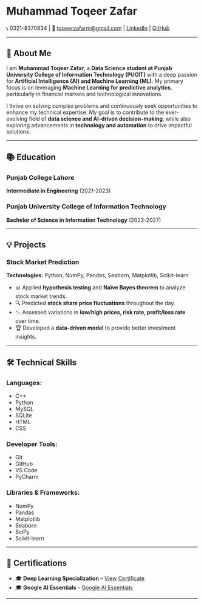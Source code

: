 # Muhammad Toqeer Zafar

📞 0321-8370834 | 📧 [toqeerzafarm@gmail.com](mailto:toqeerzafarm@gmail.com) | [LinkedIn](https://linkedin.com/in/mtoqeerzafar) | [GitHub](https://github.com/mtoqeerzafar)

---

## 🚀 About Me  

I am **Muhammad Toqeer Zafar**, a **Data Science student at Punjab University College of Information Technology (PUCIT)** with a deep passion for **Artificial Intelligence (AI) and Machine Learning (ML)**. My primary focus is on leveraging **Machine Learning for predictive analytics**, particularly in financial markets and technological innovations.  

I thrive on solving complex problems and continuously seek opportunities to enhance my technical expertise. My goal is to contribute to the ever-evolving field of **data science and AI-driven decision-making**, while also exploring advancements in **technology and automation** to drive impactful solutions.


---

## 📚 Education

### Punjab College Lahore  
**Intermediate in Engineering** (2021-2023)

### Punjab University College of Information Technology  
**Bachelor of Science in Information Technology** (2023-2027)

---

## 💡 Projects

### **Stock Market Prediction**  
**Technologies:** Python, NumPy, Pandas, Seaborn, Matplotlib, Scikit-learn

- 📊 Applied **hypothesis testing** and **Naïve Bayes theorem** to analyze stock market trends.
- 🔍 Predicted **stock share price fluctuations** throughout the day.
- 📉 Assessed variations in **low/high prices, risk rate, profit/loss rate** over time.
- 🏆 Developed a **data-driven model** to provide better investment insights.

---
## 🛠 Technical Skills

### **Languages:**  
- C++  
- Python  
- MySQL  
- SQLite  
- HTML  
- CSS  

### **Developer Tools:**  
- Git  
- GitHub  
- VS Code  
- PyCharm  

### **Libraries & Frameworks:**  
- NumPy  
- Pandas  
- Matplotlib  
- Seaborn  
- SciPy  
- Scikit-learn  

---

## 📜 Certifications

- 🎓 **Deep Learning Specialization** – [View Certificate](https://coursera.org/share/7496100532775e00c6405591c9fa4eff)
- 🎓 **Google AI Essentials** - [Google AI Essentials](https://coursera.org/share/4343f7e1e6ba773b21e20c1a95644beb)
---

